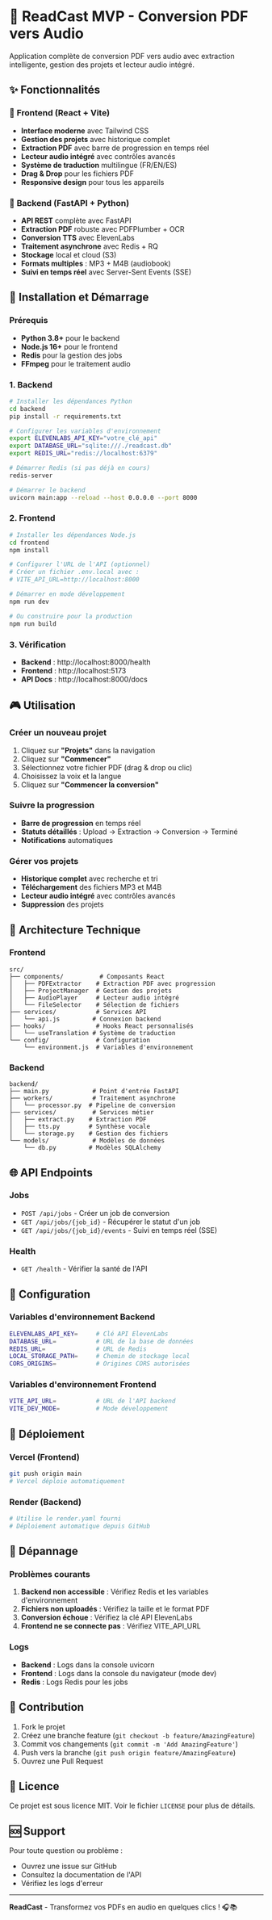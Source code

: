 # 🚀 ReadCast MVP - Conversion PDF vers Audio

Application complète de conversion PDF vers audio avec extraction intelligente, gestion des projets et lecteur audio intégré.

## ✨ Fonctionnalités

### 🎯 **Frontend (React + Vite)**
- **Interface moderne** avec Tailwind CSS
- **Gestion des projets** avec historique complet
- **Extraction PDF** avec barre de progression en temps réel
- **Lecteur audio intégré** avec contrôles avancés
- **Système de traduction** multilingue (FR/EN/ES)
- **Drag & Drop** pour les fichiers PDF
- **Responsive design** pour tous les appareils

### 🔧 **Backend (FastAPI + Python)**
- **API REST** complète avec FastAPI
- **Extraction PDF** robuste avec PDFPlumber + OCR
- **Conversion TTS** avec ElevenLabs
- **Traitement asynchrone** avec Redis + RQ
- **Stockage** local et cloud (S3)
- **Formats multiples** : MP3 + M4B (audiobook)
- **Suivi en temps réel** avec Server-Sent Events (SSE)

## 🚀 Installation et Démarrage

### Prérequis
- **Python 3.8+** pour le backend
- **Node.js 16+** pour le frontend
- **Redis** pour la gestion des jobs
- **FFmpeg** pour le traitement audio

### 1. Backend

```bash
# Installer les dépendances Python
cd backend
pip install -r requirements.txt

# Configurer les variables d'environnement
export ELEVENLABS_API_KEY="votre_clé_api"
export DATABASE_URL="sqlite:///./readcast.db"
export REDIS_URL="redis://localhost:6379"

# Démarrer Redis (si pas déjà en cours)
redis-server

# Démarrer le backend
uvicorn main:app --reload --host 0.0.0.0 --port 8000
```

### 2. Frontend

```bash
# Installer les dépendances Node.js
cd frontend
npm install

# Configurer l'URL de l'API (optionnel)
# Créer un fichier .env.local avec :
# VITE_API_URL=http://localhost:8000

# Démarrer en mode développement
npm run dev

# Ou construire pour la production
npm run build
```

### 3. Vérification

- **Backend** : http://localhost:8000/health
- **Frontend** : http://localhost:5173
- **API Docs** : http://localhost:8000/docs

## 🎮 Utilisation

### **Créer un nouveau projet**
1. Cliquez sur **"Projets"** dans la navigation
2. Cliquez sur **"Commencer"**
3. Sélectionnez votre fichier PDF (drag & drop ou clic)
4. Choisissez la voix et la langue
5. Cliquez sur **"Commencer la conversion"**

### **Suivre la progression**
- **Barre de progression** en temps réel
- **Statuts détaillés** : Upload → Extraction → Conversion → Terminé
- **Notifications** automatiques

### **Gérer vos projets**
- **Historique complet** avec recherche et tri
- **Téléchargement** des fichiers MP3 et M4B
- **Lecteur audio intégré** avec contrôles avancés
- **Suppression** des projets

## 🔌 Architecture Technique

### **Frontend**
```
src/
├── components/          # Composants React
│   ├── PDFExtractor    # Extraction PDF avec progression
│   ├── ProjectManager  # Gestion des projets
│   ├── AudioPlayer     # Lecteur audio intégré
│   └── FileSelector    # Sélection de fichiers
├── services/           # Services API
│   └── api.js         # Connexion backend
├── hooks/              # Hooks React personnalisés
│   └── useTranslation # Système de traduction
└── config/             # Configuration
    └── environment.js  # Variables d'environnement
```

### **Backend**
```
backend/
├── main.py            # Point d'entrée FastAPI
├── workers/           # Traitement asynchrone
│   └── processor.py  # Pipeline de conversion
├── services/          # Services métier
│   ├── extract.py    # Extraction PDF
│   ├── tts.py        # Synthèse vocale
│   └── storage.py    # Gestion des fichiers
└── models/            # Modèles de données
    └── db.py         # Modèles SQLAlchemy
```

## 🌐 API Endpoints

### **Jobs**
- `POST /api/jobs` - Créer un job de conversion
- `GET /api/jobs/{job_id}` - Récupérer le statut d'un job
- `GET /api/jobs/{job_id}/events` - Suivi en temps réel (SSE)

### **Health**
- `GET /health` - Vérifier la santé de l'API

## 🔧 Configuration

### **Variables d'environnement Backend**
```bash
ELEVENLABS_API_KEY=     # Clé API ElevenLabs
DATABASE_URL=           # URL de la base de données
REDIS_URL=              # URL de Redis
LOCAL_STORAGE_PATH=     # Chemin de stockage local
CORS_ORIGINS=           # Origines CORS autorisées
```

### **Variables d'environnement Frontend**
```bash
VITE_API_URL=           # URL de l'API backend
VITE_DEV_MODE=          # Mode développement
```

## 🚀 Déploiement

### **Vercel (Frontend)**
```bash
git push origin main
# Vercel déploie automatiquement
```

### **Render (Backend)**
```bash
# Utilise le render.yaml fourni
# Déploiement automatique depuis GitHub
```

## 🐛 Dépannage

### **Problèmes courants**
1. **Backend non accessible** : Vérifiez Redis et les variables d'environnement
2. **Fichiers non uploadés** : Vérifiez la taille et le format PDF
3. **Conversion échoue** : Vérifiez la clé API ElevenLabs
4. **Frontend ne se connecte pas** : Vérifiez VITE_API_URL

### **Logs**
- **Backend** : Logs dans la console uvicorn
- **Frontend** : Logs dans la console du navigateur (mode dev)
- **Redis** : Logs Redis pour les jobs

## 🤝 Contribution

1. Fork le projet
2. Créez une branche feature (`git checkout -b feature/AmazingFeature`)
3. Commit vos changements (`git commit -m 'Add AmazingFeature'`)
4. Push vers la branche (`git push origin feature/AmazingFeature`)
5. Ouvrez une Pull Request

## 📄 Licence

Ce projet est sous licence MIT. Voir le fichier `LICENSE` pour plus de détails.

## 🆘 Support

Pour toute question ou problème :
- Ouvrez une issue sur GitHub
- Consultez la documentation de l'API
- Vérifiez les logs d'erreur

---

**ReadCast** - Transformez vos PDFs en audio en quelques clics ! 🎧📚
